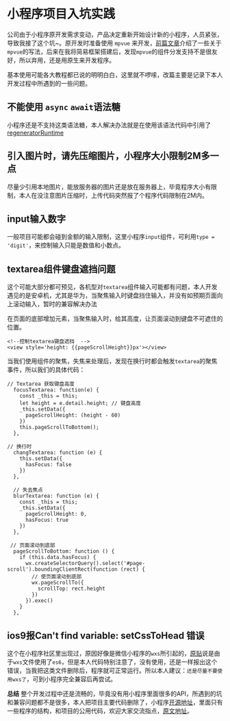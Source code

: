 # 小程序项目入坑实践

公司由于小程序原开发需求变动，产品决定重新开始设计新的小程序，人员紧张，导致我接了这个坑~。原开发时准备使用 `mpvue` 来开发，[前篇文章][1]介绍了一些关于`mpvue`的写法，后来在我将简易框架搭建后，发现`mpvue`的组件分发支持不是很友好，所以弃用，还是用原生来开发程序。

基本使用可能各大教程都已说的明明白白，这里就不啰嗦，改篇主要是记录下本人开发过程中所遇到的一些问题。

## 不能使用 `async` `await`语法糖

小程序还是不支持这类语法糖，本人解决办法就是在使用该语法代码中引用了[regeneratorRuntime][2]


## 引入图片时，请先压缩图片，小程序大小限制2M多一点

尽量少引用本地图片，能放服务器的图片还是放在服务器上，毕竟程序大小有限制，本人在没注意图片压缩时，上传代码突然报了个程序代码限制在2M内。

## input输入数字

一般项目可能都会碰到金额的输入限制，这里小程序`input`组件，可利用`type = 'digit'`，来控制输入只能是数值和小数点。

## textarea组件键盘遮挡问题

这个可能大部分都可预见，各机型对`textarea`组件输入可能都有问题，本人开发遇见的是安卓机，尤其是华为，当聚焦输入时键盘挡住输入，并没有如预期页面向上滚动输入，暂时的兼容解决办法

在页面的底部增加元素，当聚焦输入时，给其高度，让页面滚动到键盘不可遮住的位置。

```
<!--控制textarea键盘遮挡  -->
<view style='height: {{pageScrollHeight}}px'></view>
```
当我们使用组件的聚焦，失焦来处理后，发现在换行时都会触发`textarea`的聚焦事件，所以我们的具体代码：

```
// Textarea 获取键盘高度
  focusTextarea: function(e) {
    const _this = this;
    let height = e.detail.height; // 键盘高度
    _this.setData({
      pageScrollHeight: (height - 60)
    })
    this.pageScrollToBottom();
  },

// 换行时
  changTextarea: function (e) {
    this.setData({
      hasFocus: false
    })
  },

  // 失去焦点
  blurTextarea: function (e) {
    const _this = this;
    _this.setData({
      pageScrollHeight: 0,
      hasFocus: true
    })
  },

 // 页面滚动到底部
  pageScrollToBottom: function () {
    if (this.data.hasFocus) {
      wx.createSelectorQuery().select('#page-scroll').boundingClientRect(function (rect) {
        // 使页面滚动到底部
        wx.pageScrollTo({
          scrollTop: rect.height
        })
      }).exec()
    }
  },

```
## ios9报Can't find variable: setCssToHead 错误

这个在小程序社区里出现过，原因好像是微信小程序的`wxs`所引起的，[原贴][3]说是由于`wxs`文件使用了`es6`，但是本人代码特别注意了，没有使用，还是一样报出这个错误，当我把这类文件删除后，程序就可正常运行。所以本人建议：`还是尽量不要使用wxs了`，可到小程序完全兼容后再尝试。

**总结**
整个开发过程中还是流畅的，毕竟没有用小程序里面很多的API，所遇到的坑和兼容问题都不是很多，本人把项目主要代码删除了，小程序[开源地址][4]，里面只有一些程序的结构，和项目的公用代码，欢迎大家交流指点，[原文地址][5]。


  [1]: https://segmentfault.com/a/1190000014748397
  [2]: https://github.com/facebook/regenerator/tree/master/packages/regenerator-runtime
  [3]: https://developers.weixin.qq.com/blogdetail?action=get_post_info&docid=abf5cf90b9ff095159a32f46fc1538fd&highline=setcsstohead&token=570087027&lang=zh_CN
  [4]: https://github.com/one-pupil/mini-apps
  [5]: https://imondo.cn/blog/article/38